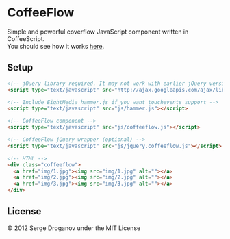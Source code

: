 CoffeeFlow
==========

Simple and powerful coverflow JavaScript component written in CoffeeScript.  
You should see how it works [here](http://droganov.github.com/Coffee-Flow/).

Setup
-----

```html
<!-- jQuery library required. It may not work with earlier jQuery versions -->
<script type="text/javascript" src="http://ajax.googleapis.com/ajax/libs/jquery/1.8.2/jquery.min.js"></script>

<!-- Include EightMedia hammer.js if you want touchevents support -->
<script type="text/javascript" src="js/hammer.js"></script>

<!-- CoffeeFlow component -->
<script type="text/javascript" src="js/coffeeflow.js"></script>

<!-- CoffeeFlow jQuery wrapper (optional) -->
<script type="text/javascript" src="js/jquery.coffeeflow.js"></script>

<!-- HTML -->
<div class="coffeeflow">
  <a href="img/1.jpg"><img src="img/1.jpg" alt=""></a>
  <a href="img/2.jpg"><img src="img/2.jpg" alt=""></a>
  <a href="img/3.jpg"><img src="img/3.jpg" alt=""></a>
</div>
```

License
-------

© 2012 Serge Droganov under the MIT License
